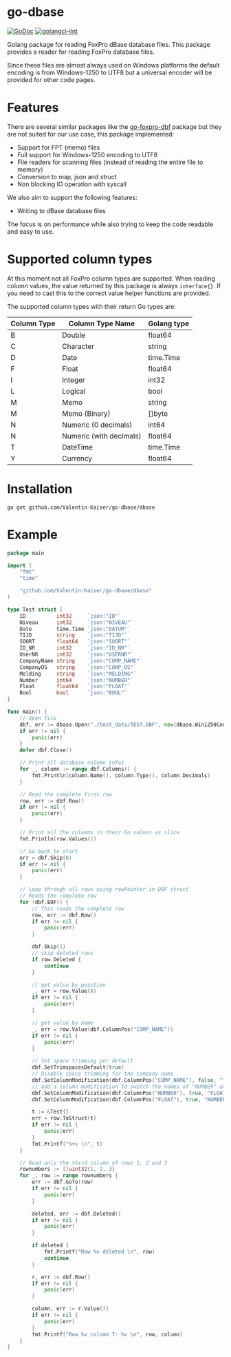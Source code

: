 # go-dbase

[![GoDoc](https://godoc.org/github.com/golang/gddo?status.svg)](http://godoc.org/github.com/Valentin-Kaiser/go-dbase)
[![golangci-lint](https://github.com/Valentin-Kaiser/go-dbase/workflows/golangci-lint/badge.svg)](https://github.com/Valentin-Kaiser/go-dbase)

Golang package for reading FoxPro dBase database files.
This package provides a reader for reading FoxPro database files.

Since these files are almost always used on Windows platforms the default encoding is from Windows-1250 to UTF8 but a universal encoder will be provided for other code pages.
# Features 

There are several similar packages like the [go-foxpro-dbf](https://github.com/SebastiaanKlippert/go-foxpro-dbf) package but they are not suited for our use case, this package implemented:

* Support for FPT (memo) files
* Full support for Windows-1250 encoding to UTF8
* File readers for scanning files (instead of reading the entire file to memory)
* Conversion to map, json and struct
* Non blocking IO operation with syscall

We also aim to support the following features:

* Writing to dBase database files

The focus is on performance while also trying to keep the code readable and easy to use.

# Supported column types

At this moment not all FoxPro column types are supported.
When reading column values, the value returned by this package is always `interface{}`. 
If you need to cast this to the correct value helper functions are provided.

The supported column types with their return Go types are: 

| Column Type | Column Type Name | Golang type |
|------------|-----------------|-------------|
| B | Double | float64 |
| C | Character | string |
| D | Date | time.Time |
| F | Float | float64 |
| I | Integer | int32 |
| L | Logical | bool |
| M | Memo  | string |
| M | Memo (Binary) | []byte |
| N | Numeric (0 decimals) | int64 |
| N | Numeric (with decimals) | float64 |
| T | DateTime | time.Time |
| Y | Currency | float64 |

# Installation
``` 
go get github.com/Valentin-Kaiser/go-dbase/dbase
```

# Example

```go
package main

import (
	"fmt"
	"time"

	"github.com/Valentin-Kaiser/go-dbase/dbase"
)

type Test struct {
	ID          int32     `json:"ID"`
	Niveau      int32     `json:"NIVEAU"`
	Date        time.Time `json:"DATUM"`
	TIJD        string    `json:"TIJD"`
	SOORT       float64   `json:"SOORT"`
	ID_NR       int32     `json:"ID_NR"`
	UserNR      int32     `json:"USERNR"`
	CompanyName string    `json:"COMP_NAME"`
	CompanyOS   string    `json:"COMP_OS"`
	Melding     string    `json:"MELDING"`
	Number      int64     `json:"NUMBER"`
	Float       float64   `json:"FLOAT"`
	Bool        bool      `json:"BOOL"`
}

func main() {
	// Open file
	dbf, err := dbase.Open("./test_data/TEST.DBF", new(dbase.Win1250Converter))
	if err != nil {
		panic(err)
	}
	defer dbf.Close()

	// Print all database column infos
	for _, column := range dbf.Columns() {
		fmt.Println(column.Name(), column.Type(), column.Decimals)
	}

	// Read the complete first row
	row, err := dbf.Row()
	if err != nil {
		panic(err)
	}

	// Print all the columns in their Go values as slice
	fmt.Println(row.Values())

	// Go back to start
	err = dbf.Skip(0)
	if err != nil {
		panic(err)
	}

	// Loop through all rows using rowPointer in DBF struct
	// Reads the complete row
	for !dbf.EOF() {
		// This reads the complete row
		row, err := dbf.Row()
		if err != nil {
			panic(err)
		}

		dbf.Skip(1)
		// skip deleted rows
		if row.Deleted {
			continue
		}

		// get value by position
		_, err = row.Value(0)
		if err != nil {
			panic(err)
		}

		// get value by name
		_, err = row.Value(dbf.ColumnPos("COMP_NAME"))
		if err != nil {
			panic(err)
		}

		// Set space trimming per default
		dbf.SetTrimspacesDefault(true)
		// Disable space trimming for the company name
		dbf.SetColumnModification(dbf.ColumnPos("COMP_NAME"), false, "", nil)
		// add a column modification to switch the names of "NUMBER" and "Float" to match the data types
		dbf.SetColumnModification(dbf.ColumnPos("NUMBER"), true, "FLOAT", nil)
		dbf.SetColumnModification(dbf.ColumnPos("FLOAT"), true, "NUMBER", nil)

		t := &Test{}
		err = row.ToStruct(t)
		if err != nil {
			panic(err)
		}
		fmt.Printf("%+v \n", t)
	}

	// Read only the third column of rows 1, 2 and 3
	rownumbers := []uint32{1, 2, 3}
	for _, row := range rownumbers {
		err := dbf.GoTo(row)
		if err != nil {
			panic(err)
		}

		deleted, err := dbf.Deleted()
		if err != nil {
			panic(err)
		}

		if deleted {
			fmt.Printf("Row %v deleted \n", row)
			continue
		}

		r, err := dbf.Row()
		if err != nil {
			panic(err)
		}

		column, err := r.Value(7)
		if err != nil {
			panic(err)
		}
		fmt.Printf("Row %v column 7: %v \n", row, column)
	}
}
```
